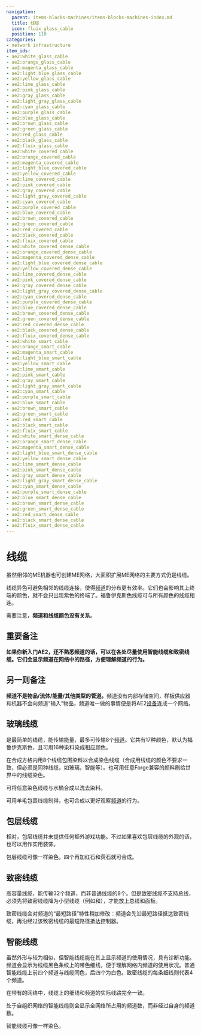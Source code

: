```yaml
---
navigation:
  parent: items-blocks-machines/items-blocks-machines-index.md
  title: 线缆
  icon: fluix_glass_cable
  position: 110
categories:
- network infrastructure
item_ids:
- ae2:white_glass_cable
- ae2:orange_glass_cable
- ae2:magenta_glass_cable
- ae2:light_blue_glass_cable
- ae2:yellow_glass_cable
- ae2:lime_glass_cable
- ae2:pink_glass_cable
- ae2:gray_glass_cable
- ae2:light_gray_glass_cable
- ae2:cyan_glass_cable
- ae2:purple_glass_cable
- ae2:blue_glass_cable
- ae2:brown_glass_cable
- ae2:green_glass_cable
- ae2:red_glass_cable
- ae2:black_glass_cable
- ae2:fluix_glass_cable
- ae2:white_covered_cable
- ae2:orange_covered_cable
- ae2:magenta_covered_cable
- ae2:light_blue_covered_cable
- ae2:yellow_covered_cable
- ae2:lime_covered_cable
- ae2:pink_covered_cable
- ae2:gray_covered_cable
- ae2:light_gray_covered_cable
- ae2:cyan_covered_cable
- ae2:purple_covered_cable
- ae2:blue_covered_cable
- ae2:brown_covered_cable
- ae2:green_covered_cable
- ae2:red_covered_cable
- ae2:black_covered_cable
- ae2:fluix_covered_cable
- ae2:white_covered_dense_cable
- ae2:orange_covered_dense_cable
- ae2:magenta_covered_dense_cable
- ae2:light_blue_covered_dense_cable
- ae2:yellow_covered_dense_cable
- ae2:lime_covered_dense_cable
- ae2:pink_covered_dense_cable
- ae2:gray_covered_dense_cable
- ae2:light_gray_covered_dense_cable
- ae2:cyan_covered_dense_cable
- ae2:purple_covered_dense_cable
- ae2:blue_covered_dense_cable
- ae2:brown_covered_dense_cable
- ae2:green_covered_dense_cable
- ae2:red_covered_dense_cable
- ae2:black_covered_dense_cable
- ae2:fluix_covered_dense_cable
- ae2:white_smart_cable
- ae2:orange_smart_cable
- ae2:magenta_smart_cable
- ae2:light_blue_smart_cable
- ae2:yellow_smart_cable
- ae2:lime_smart_cable
- ae2:pink_smart_cable
- ae2:gray_smart_cable
- ae2:light_gray_smart_cable
- ae2:cyan_smart_cable
- ae2:purple_smart_cable
- ae2:blue_smart_cable
- ae2:brown_smart_cable
- ae2:green_smart_cable
- ae2:red_smart_cable
- ae2:black_smart_cable
- ae2:fluix_smart_cable
- ae2:white_smart_dense_cable
- ae2:orange_smart_dense_cable
- ae2:magenta_smart_dense_cable
- ae2:light_blue_smart_dense_cable
- ae2:yellow_smart_dense_cable
- ae2:lime_smart_dense_cable
- ae2:pink_smart_dense_cable
- ae2:gray_smart_dense_cable
- ae2:light_gray_smart_dense_cable
- ae2:cyan_smart_dense_cable
- ae2:purple_smart_dense_cable
- ae2:blue_smart_dense_cable
- ae2:brown_smart_dense_cable
- ae2:green_smart_dense_cable
- ae2:red_smart_dense_cable
- ae2:black_smart_dense_cable
- ae2:fluix_smart_dense_cable
---
```


# 线缆

<GameScene zoom="3" background="transparent">
  <ImportStructure src="../assets/assemblies/cables.snbt" />
  <IsometricCamera yaw="180" pitch="30" />
</GameScene>

虽然相邻的ME机器也可创建ME网络，大面积扩展ME网络的主要方式仍是线缆。

线缆异色可避免相邻的线缆连接，使得[频道](../ae2-mechanics/channels.md)的分布更有效率。它们也会影响其上终端的颜色，就不会只出现紫色的终端了。福鲁伊克斯色线缆可与所有颜色的线缆相连。

需要注意，**频道和线缆颜色没有关系**。

## 重要备注

**如果你新入门AE2，还不熟悉频道的话，可以在各处尽量使用智能线缆和致密线缆。它们会显示频道在网络中的路径，方便理解频道的行为。**

## 另一则备注

**频道不是物品/流体/能量/其他类型的管道。**&ZeroWidthSpace;频道没有内部存储空间，样板供应器和机器不会向频道“输入”物品，频道唯一做的事情便是将AE2[设备](../ae2-mechanics/devices.md)连成一个网络。

## 玻璃线缆

<GameScene zoom="6" background="transparent">
<ImportStructure src="../assets/assemblies/fluix_glass_cable.snbt" />
<IsometricCamera yaw="195" pitch="30" />
</GameScene>

<ItemLink id="fluix_glass_cable" />是最简单的线缆，能传输能量，最多可传输8个[频道](../ae2-mechanics/channels.md)。它共有17种颜色，默认为福鲁伊克斯色，且可用16种染料染成相应颜色。

在合成方格内用8个线缆包围染料以合成染色线缆（合成用线缆的颜色不要求一致，但必须是同种线缆，如玻璃，智能等）。也可用任意Forge兼容的颜料刷给世界中的线缆染色。

可将任意染色线缆与水桶合成以洗去染料。

可用羊毛包裹线缆制得<ItemLink id="fluix_covered_cable" />，也可合成<ItemLink id="fluix_smart_cable" />以更好观察[频道](../ae2-mechanics/channels.md)的行为。

<RecipeFor id="fluix_glass_cable" />

<RecipeFor id="blue_glass_cable" />

## 包层线缆

<GameScene zoom="6" background="transparent">
  <ImportStructure src="../assets/assemblies/fluix_covered_cable.snbt" />
  <IsometricCamera yaw="195" pitch="30" />
</GameScene>

相对<ItemLink id="fluix_glass_cable" />，包层线缆并未提供任何额外游戏功能。不过如果喜欢包层线缆的外观的话，也可以用作实用装饰。

包层线缆可像<ItemLink id="fluix_glass_cable" />一样染色。四个<ItemLink id="fluix_covered_cable" />再加红石和荧石就可合成<ItemLink id="fluix_covered_dense_cable" />。

<Recipe id="network/cables/covered_fluix" />

<RecipeFor id="blue_covered_cable" />

## 致密线缆

<GameScene zoom="6" background="transparent">
  <ImportStructure src="../assets/assemblies/fluix_covered_dense_cable.snbt" />
  <IsometricCamera yaw="195" pitch="30" />
</GameScene>

高容量线缆，能传输32个频道，而非普通线缆的8个。但是致密线缆不支持总线，必须先将致密线缆降为小型线缆（例如<ItemLink id="fluix_glass_cable" />和<ItemLink id="fluix_smart_cable" />），才能放上总线和面板。

致密线缆会对频道的“最短路径”特性稍加修改：频道会先沿最短路径抵达致密线缆，再沿经过该致密线缆的最短路径抵达控制器。

<Recipe id="network/cables/dense_covered_fluix" />

<RecipeFor id="blue_covered_dense_cable" />

## 智能线缆

<Row>
<GameScene zoom="6" background="transparent">
  <ImportStructure src="../assets/assemblies/fluix_smart_cable.snbt" />
  <IsometricCamera yaw="195" pitch="30" />
</GameScene>
<GameScene zoom="6" background="transparent">
  <ImportStructure src="../assets/assemblies/fluix_smart_dense_cable.snbt" />
  <IsometricCamera yaw="195" pitch="30" />
</GameScene>
</Row>

虽然外形与<ItemLink id="fluix_covered_cable" />较为相似，但智能线缆能在其上显示频道的使用情况，具有诊断功能。频道会显示为线缆黑色条纹上的带色细线，便于理解网络内频道的使用状况。普通智能线缆上前四个频道与线缆同色，后四个为白色。致密线缆的每条细线则代表4个频道。

在带有<ItemLink id="controller" />的网络中，线缆上的细线和频道的实际线路完全一致。

处于自组织网络的智能线缆则会显示全网络所占用的频道数，而非经过自身的频道数。

智能线缆可像<ItemLink id="fluix_glass_cable" />一样染色。

<Recipe id="network/cables/smart_fluix" />

<Recipe id="network/cables/dense_smart_fluix" />

<RecipeFor id="blue_smart_cable" />
